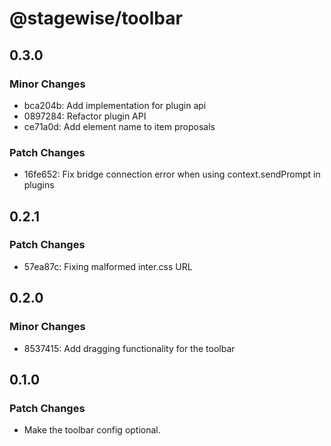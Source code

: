 # @stagewise/toolbar

## 0.3.0

### Minor Changes

- bca204b: Add implementation for plugin api
- 0897284: Refactor plugin API
- ce71a0d: Add element name to item proposals

### Patch Changes

- 16fe652: Fix bridge connection error when using context.sendPrompt in plugins

## 0.2.1

### Patch Changes

- 57ea87c: Fixing malformed inter.css URL

## 0.2.0

### Minor Changes

- 8537415: Add dragging functionality for the toolbar

## 0.1.0

### Patch Changes

- Make the toolbar config optional.
